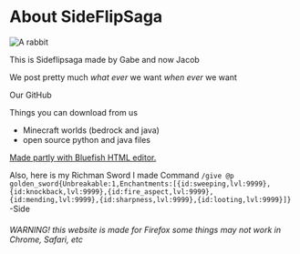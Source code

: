 About SideFlipSaga
==================

![A rabbit](/rabbit.jpeg)

This is Sideflipsaga made by Gabe and now Jacob

We post pretty much *what ever* we want *when ever* we want

Our GitHub

Things you can download from us

-   Minecraft worlds (bedrock and java)
-   open source python and java files

[Made partly with Bluefish HTML editor.](http://bluefish.openoffice.nl/)

Also, here is my Richman Sword I made Command
`/give @p golden_sword{Unbreakable:1,Enchantments:[{id:sweeping,lvl:9999},{id:knockback,lvl:9999},{id:fire_aspect,lvl:9999},{id:mending,lvl:9999},{id:sharpness,lvl:9999},{id:looting,lvl:9999}]}`
-Side

###### WARNING! this website is made for Firefox some things may not work in Chrome, Safari, etc
